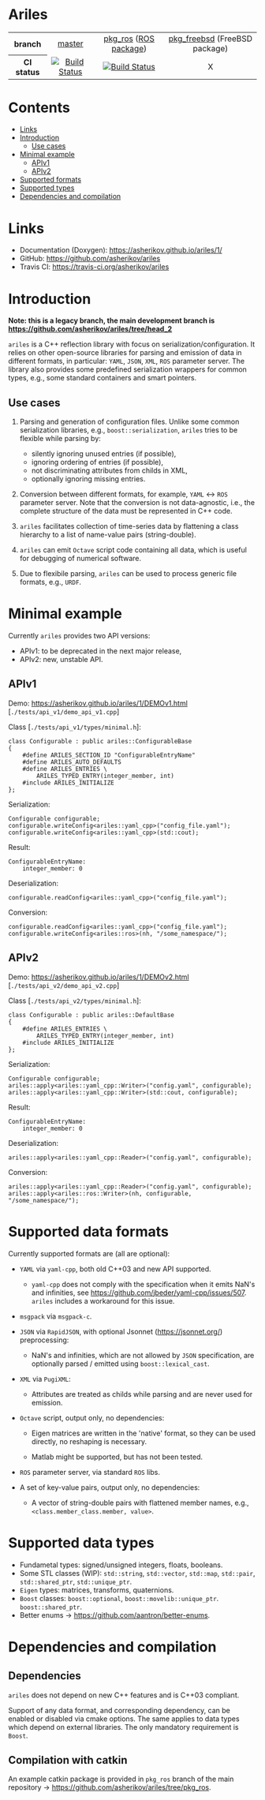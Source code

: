 Ariles
======

<table>
  <tr>
    <th>branch</th>
    <td align="center"><a href="https://github.com/asherikov/ariles/">master</a></td>
    <td align="center">
        <a href="https://github.com/asherikov/ariles/tree/pkg_ros">pkg_ros</a>
        (<a href="https://index.ros.org/p/ariles_ros/">ROS package</a>)
    </td>
    <td align="center">
        <a href="https://github.com/asherikov/ariles/tree/pkg_freebsd">pkg_freebsd</a>
        (FreeBSD package)
    </td>
  </tr>
  <tr>
    <th>CI status</th>
    <td align="center"><a href="https://travis-ci.org/asherikov/ariles"><img src="https://travis-ci.org/asherikov/ariles.svg?branch=head_1" alt="Build Status"></a></td>
    <td align="center"><a href="https://travis-ci.org/asherikov/ariles"><img src="https://travis-ci.org/asherikov/ariles.svg?branch=pkg_ros" alt="Build Status"></a></td>
    <td align="center">X</td>
  </tr>
</table>



Contents
========
* [Links](#links)
* [Introduction](#intro)
    * [Use cases](#uses)
* [Minimal example](#example)
    * [APIv1](#apiv1)
    * [APIv2](#apiv2)
* [Supported formats](#formats)
* [Supported types](#types)
* [Dependencies and compilation](#compilation)


<a name="links"></a>
Links
=====
* Documentation (Doxygen): https://asherikov.github.io/ariles/1/
* GitHub: https://github.com/asherikov/ariles
* Travis CI: https://travis-ci.org/asherikov/ariles


<a name="intro"></a>
Introduction
============

**Note: this is a legacy branch, the main development branch is https://github.com/asherikov/ariles/tree/head_2**

`ariles` is a C++ reflection library with focus on serialization/configuration.
It relies on other open-source libraries for parsing and emission of data in
different formats, in particular: `YAML`, `JSON`, `XML`, `ROS` parameter
server. The library also provides some predefined serialization wrappers for
common types, e.g., some standard containers and smart pointers.


<a name="uses"></a>
Use cases
---------

1. Parsing and generation of configuration files. Unlike some common
   serialization libraries, e.g., `boost::serialization`, `ariles` tries to be
   flexible while parsing by:
    - silently ignoring unused entries (if possible),
    - ignoring ordering of entries (if possible),
    - not discriminating attributes from childs in XML,
    - optionally ignoring missing entries.

2. Conversion between different formats, for example, `YAML` <-> `ROS`
   parameter server. Note that the conversion is not data-agnostic, i.e., the
   complete structure of the data must be represented in C++ code.

3. `ariles` facilitates collection of time-series data by flattening a class
   hierarchy to a list of name-value pairs (string-double).

4. `ariles` can emit `Octave` script code containing all data, which is useful
   for debugging of numerical software.

5. Due to flexibile parsing, `ariles` can be used to process generic file
   formats, e.g., `URDF`.



<a name="example"></a>
Minimal example
===============

Currently `ariles` provides two API versions:
- APIv1: to be deprecated in the next major release,
- APIv2: new, unstable API.


<a name="apiv1"></a>
APIv1
-----

Demo: https://asherikov.github.io/ariles/1/DEMOv1.html [`./tests/api_v1/demo_api_v1.cpp`]


Class [`./tests/api_v1/types/minimal.h`]:
```
class Configurable : public ariles::ConfigurableBase
{
    #define ARILES_SECTION_ID "ConfigurableEntryName"
    #define ARILES_AUTO_DEFAULTS
    #define ARILES_ENTRIES \
        ARILES_TYPED_ENTRY(integer_member, int)
    #include ARILES_INITIALIZE
};
```

Serialization:
```
Configurable configurable;
configurable.writeConfig<ariles::yaml_cpp>("config_file.yaml");
configurable.writeConfig<ariles::yaml_cpp>(std::cout);
```

Result:
```
ConfigurableEntryName:
    integer_member: 0
```

Deserialization:
```
configurable.readConfig<ariles::yaml_cpp>("config_file.yaml");
```

Conversion:
```
configurable.readConfig<ariles::yaml_cpp>("config_file.yaml");
configurable.writeConfig<ariles::ros>(nh, "/some_namespace/");
```


<a name="apiv2"></a>
APIv2
-----

Demo: https://asherikov.github.io/ariles/1/DEMOv2.html [`./tests/api_v2/demo_api_v2.cpp`]


Class [`./tests/api_v2/types/minimal.h`]:
```
class Configurable : public ariles::DefaultBase
{
    #define ARILES_ENTRIES \
        ARILES_TYPED_ENTRY(integer_member, int)
    #include ARILES_INITIALIZE
};
```

Serialization:
```
Configurable configurable;
ariles::apply<ariles::yaml_cpp::Writer>("config.yaml", configurable);
ariles::apply<ariles::yaml_cpp::Writer>(std::cout, configurable);
```

Result:
```
ConfigurableEntryName:
    integer_member: 0
```

Deserialization:
```
ariles::apply<ariles::yaml_cpp::Reader>("config.yaml", configurable);
```

Conversion:
```
ariles::apply<ariles::yaml_cpp::Reader>("config.yaml", configurable);
ariles::apply<ariles::ros::Writer>(nh, configurable, "/some_namespace/");
```


<a name="formats"></a>
Supported data formats
======================

Currently supported formats are (all are optional):

* `YAML` via `yaml-cpp`, both old C++03 and new API supported.
    - `yaml-cpp` does not comply with the specification when it emits NaN's and
      infinities, see https://github.com/jbeder/yaml-cpp/issues/507. `ariles`
      includes a workaround for this issue.

* `msgpack` via `msgpack-c`.

* `JSON` via `RapidJSON`, with optional Jsonnet (https://jsonnet.org/)
  preprocessing:
    - NaN's and infinities, which are not allowed by `JSON` specification, are
      optionally parsed / emitted using `boost::lexical_cast`.

* `XML` via `PugiXML`:
    - Attributes are treated as childs while parsing and are never used for
      emission.

* `Octave` script, output only, no dependencies:
    - Eigen matrices are written in the 'native' format, so they can be used
      directly, no reshaping is necessary.

    - Matlab might be supported, but has not been tested.

* `ROS` parameter server, via standard `ROS` libs.

* A set of key-value pairs, output only, no dependencies:
    - A vector of string-double pairs with flattened member names, e.g.,
      `<class.member_class.member, value>`.



<a name="types"></a>
Supported data types
====================

* Fundametal types: signed/unsigned integers, floats, booleans.
* Some STL classes (WIP): `std::string`, `std::vector`, `std::map`, `std::pair`, `std::shared_ptr`, `std::unique_ptr`.
* `Eigen` types: matrices, transforms, quaternions.
* `Boost` classes: `boost::optional`, `boost::movelib::unique_ptr`. `boost::shared_ptr`.
* Better enums -> https://github.com/aantron/better-enums.



<a name="compilation"></a>
Dependencies and compilation
============================

Dependencies
------------

`ariles` does not depend on new C++ features and is C++03 compliant.

Support of any data format, and corresponding dependency, can be enabled or
disabled via cmake options. The same applies to data types which depend on
external libraries. The only mandatory requirement is `Boost`.


Compilation with catkin
-----------------------

An example catkin package is provided in `pkg_ros` branch of the main
repository -> https://github.com/asherikov/ariles/tree/pkg_ros.
